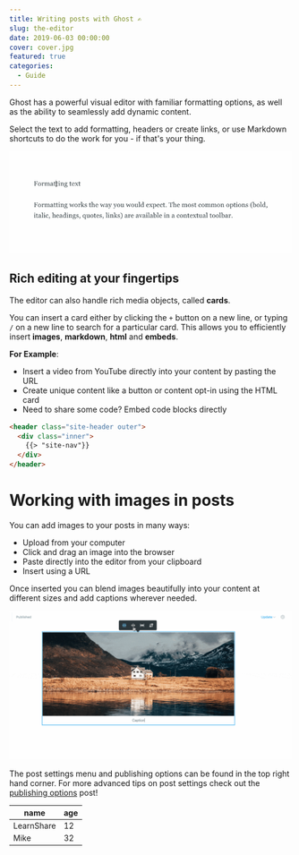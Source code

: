 ```yaml
---
title: Writing posts with Ghost ✍️
slug: the-editor
date: 2019-06-03 00:00:00
cover: cover.jpg
featured: true
categories:
  - Guide
---
```


Ghost has a powerful visual editor with familiar formatting options, as well as the ability to seamlessly add dynamic content.

Select the text to add formatting, headers or create links, or use Markdown shortcuts to do the work for you - if that's your thing.

![](formatting-editor-demo.gif)

## Rich editing at your fingertips

The editor can also handle rich media objects, called **cards**.

You can insert a card either by clicking the `+` button on a new line, or typing `/` on a new line to search for a particular card. This allows you to efficiently insert **images**, **markdown**, **html** and **embeds**.

**For Example**:

- Insert a video from YouTube directly into your content by pasting the URL
- Create unique content like a button or content opt-in using the HTML card
- Need to share some code? Embed code blocks directly

```html
<header class="site-header outer">
  <div class="inner">
    {{> "site-nav"}}
  </div>
</header>
```

# Working with images in posts

You can add images to your posts in many ways:

- Upload from your computer
- Click and drag an image into the browser
- Paste directly into the editor from your clipboard
- Insert using a URL

Once inserted you can blend images beautifully into your content at different sizes and add captions wherever needed.

![](using-images-demo.gif)

The post settings menu and publishing options can be found in the top right hand corner. For more advanced tips on post settings check out the [publishing options]() post!

| name       | age |
| ---------- | --- |
| LearnShare | 12  |
| Mike       | 32  |
